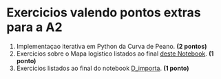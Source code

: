# Exercicios valendo pontos extras para a A2

1. Implementaçao iterativa em Python da Curva de Peano. **(2 pontos)**
1. Exercicios sobre o  Mapa logistico listados ao final [deste Notebook](/Python/Exercicios/Logistic%20Map.ipynb). **(1 ponto)**
1. Exercicios listados ao final do notebook [D_importa](/D/Exercicios/Epidemia/epidemiad/D_importa.ipynb). **(1 ponto)**
